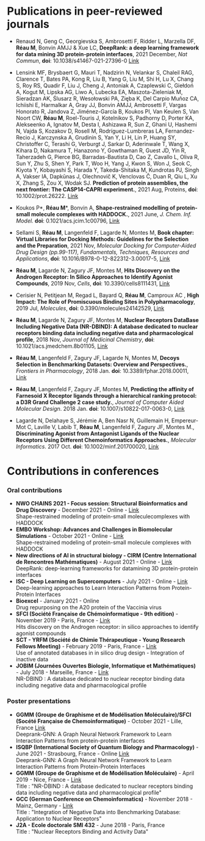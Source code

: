 # Publications in peer-reviewed journals

- Renaud N, Geng C, Georgievska S, Ambrosetti F, Ridder L, Marzella DF, **Réau M**, Bonvin AMJJ & Xue LC, **DeepRank: a deep learning framework for data mining 3D protein-protein interfaces**, 2021 December, *Nat Commun*, **doi**: 10.1038/s41467-021-27396-0 <a href="https://www-nature-com.proxy.library.uu.nl/articles/s41467-021-27396-0">Link</a>

- Lensink MF, Brysbaert G, Mauri T, Nadzirin N, Velankar S, Chaleil RAG, Clarence T, Bates PA, Kong R, Liu B, Yang G, Liu M, Shi H, Lu X, Chang S, Roy RS, Quadir F, Liu J, Cheng J, Antoniak A, Czaplewski C, Giełdoń A, Kogut M, Lipska AG, Liwo A, Lubecka EA, Maszota-Zieleniak M, Sieradzan AK, Ślusarz R, Wesołowski PA, Zięba K, Del Carpio Muñoz CA, Ichiishi E, Harmalkar A, Gray JJ, Bonvin AMJJ, Ambrosetti F, Vargas Honorato R, Jandova Z, Jiménez-García B, Koukos PI, Van Keulen S, Van Noort CW, **Réau M**, Roel-Touris J, Kotelnikov S, Padhorny D, Porter KA, Alekseenko A, Ignatov M, Desta I, Ashizawa R, Sun Z, Ghani U, Hashemi N, Vajda S, Kozakov D, Rosell M, Rodríguez-Lumbreras LA, Fernandez-Recio J, Karczynska A, Grudinin S, Yan Y, Li H, Lin P, Huang SY, Christoffer C, Terashi G, Verburgt J, Sarkar D, Aderinwale T, Wang X, Kihara D, Nakamura T, Hanazono Y, Gowthaman R, Guest JD, Yin R, Taherzadeh G, Pierce BG, Barradas-Bautista D, Cao Z, Cavallo L, Oliva R, Sun Y, Zhu S, Shen Y, Park T, Woo H, Yang J, Kwon S, Won J, Seok C, Kiyota Y, Kobayashi S, Harada Y, Takeda-Shitaka M, Kundrotas PJ, Singh A, Vakser IA, Dapkūnas J, Olechnovič K, Venclovas Č, Duan R, Qiu L, Xu X, Zhang S, Zou X, Wodak SJ. **Prediction of protein assemblies, the next frontier: The CASP14-CAPRI experiment.**, 2021 Aug, Proteins, **doi**: 10.1002/prot.26222. <a href="https://onlinelibrary-wiley-com.proxy.library.uu.nl/doi/epdf/10.1002/prot.26222">Link</a>

- Koukos P*, **Réau M**\*, Bonvin A, **Shape-restrained modelling of protein-small molecule complexes with HADDOCK.**, 2021 June, *J. Chem. Inf. Model.* **doi**: 0.1021/acs.jcim.1c00796, <a href="https://pubs.acs.org/doi/full/10.1021/acs.jcim.1c00796">Link</a>

- Sellami S, **Réau M**, Langenfeld F, Lagarde N, Montes M, **Book chapter: Virtual Libraries for Docking Methods: Guidelines for the Selection and the Preparation**, 2021 Nov, *Molecular Docking for Computer-Aided Drug Design (pp.99-117), Fundamentals, Techniques, Resources and Applications*, **doi**: 10.1016/B978-0-12-822312-3.00017-5, <a href="https://www.sciencedirect.com/science/article/pii/B9780128223123000175?via%3Dihub">Link</a>

- **Réau M**, Lagarde N, Zagury JF, Montes M, **Hits Discovery on the Androgen Receptor: In Silico Approaches to Identify Agonist Compounds**, 2019 Nov, *Cells*, **doi**: 10.3390/cells8111431, <a href="https://www.mdpi.com/2073-4409/8/11/1431">Link</a>

- Cerisier N, Petitjean M, Regad L, Bayard Q, **Réau M**, Camproux AC , **High Impact: The Role of Promiscuous Binding Sites in Polypharmacology**, 2019 Jul, *Molecules*, **doi**: 0.3390/molecules24142529, <a href="https://www.mdpi.com/1420-3049/24/14/2529">Link</a>

- **Réau M**, Lagarde N, Zagury JF, Montes M, **Nuclear Receptors DataBase Including Negative Data (NR-DBIND): A database dedicated to nuclear receptors binding data including negative data and pharmacological profile**, 2018 Nov, *Journal of Medicinal Chemistry*, **doi**: 10.1021/acs.jmedchem.8b01105, <a href="https://pubs.acs.org/doi/10.1021/acs.jmedchem.8b01105">Link</a>

- **Réau M**, Langenfeld F, Zagury JF, Lagarde N, Montes M, **Decoys Selection in Benchmarking Datasets: Overview and Perspectives.**, *Frontiers in Pharmacology*, 2018 Jan. **doi**: 10.3389/fphar.2018.00011, <a href="https://pubs.acs.org/doi/10.1021/acs.jmedchem.8b01105">Link</a>

- **Réau M**, Langenfeld F, Zagury JF, Montes M, **Predicting the affinity of Farnesoid X Receptor ligands through a hierarchical ranking protocol: a D3R Grand Challenge 2 case study.**, *Journal of Computer Aided Molecular Design*. 2018 Jan. **doi**: 10.1007/s10822-017-0063-0, <a href="https://link.springer.com/article/10.1007%2Fs10822-017-0063-0">Link</a>

- Lagarde N, Delahaye S, Jérémie A, Ben Nasr N, Guillemain H, Empereur-Mot C, Laville V, Labib T, **Réau M**, Langenfeld F, Zagury JF, Montes M., **Discriminating Agonist from Antagonist Ligands of the Nuclear Receptors Using Different Chemoinformatics Approaches.**, *Molecular Informatics*. 2017 Oct. **doi**: 10.1002/minf.201700020, <a href="https://www.ncbi.nlm.nih.gov/pubmed/28671755">Link</a>

# Contributions in conferences
### Oral contributions
- **NWO CHAINS 2021 - Focus session: Structural Bioinformatics and Drug Discovery** - December 2021 - Online - <a href="https://nwochains.nl/">Link</a>  <br>
Shape-restrained modeling of protein-small moleculecomplexes with HADDOCK
- **EMBO Workshop: Advances and Challenges in Biomolecular Simulations** - October 2021 - Online - <a href="https://meetings.embo.org/event/20-biomolecular-simulations">Link</a>  <br>
Shape-restrained modeling of protein-small molecule complexes with HADDOCK
- **New directions of AI in structural biology - CIRM (Centre International de Rencontres Mathématiques)** - August 2021 - Online - <a href="https://conferences.cirm-math.fr/2700.html">Link</a> <br>
DeepRank: deep-learning frameworks for datamining 3D protein-protein interfaces
- **ISC - Deep Learning on Supercomputers** - July 2021 - Online - <a href="https://app.swapcard.com/event/isc-high-performance-2021-digital/planning/UGxhbm5pbmdfNDQ0NzI4">Link</a> <br>
Deep-learning approaches to Learn Interaction Patterns from Protein-Protein Interfaces
- **Bioexcel** - January 2021 - Online <br>
Drug repurposing on the A20 protein of the Vaccinia virus
- **SFCI (Société Française de Chémoinformatique - 9th edition)** - November 2019 - Paris, France - <a href="https://sfci2019.sciencesconf.org">Link</a><br> 
Hits discovery on the Androgen receptor: in silico approaches to identify agonist compounds 
- **SCT - YRFM (Société de Chimie Thérapeutique - Young Research Fellows Meeting)** - February 2019 - Paris, France - <a href="http://www.sct-asso.fr/yrfm.html">Link</a><br>
Use of annotated databases in in silico drug design - Integration of inactive data 
- **JOBIM (Journées Ouvertes Biologie, Informatique et Mathématiques)** - July 2018 - Marseille, France - <a href="https://jobim2018.sciencesconf.org">Link</a><br>
NR-DBIND : A database dedicated to nuclear receptor binding data including negative data and pharmacological profile  

### Poster presentations
- **GGMM (Groupe de Graphisme et de Modélisation Moléculaire)/SFCI (Socété Française de Chemoinformatique)** - October 2021 - Lille, France <a href="https://ggmm-sfci-lille.com/">Link</a> <br> 
Deeprank-GNN: A Graph Neural Network Framework to Learn Interaction Patterns from protein-protein interfaces
- **ISQBP (International Society of Quantum Biology and Pharmacology)** - June 2021 - Strasbourg, France - Online <a href="https://isqbp2021.sciencesconf.org/">Link</a> <br> 
Deeprank-GNN: A Graph Neural Network Framework to Learn Interaction Patterns from Protein-Protein Interfaces
- **GGMM (Groupe de Graphisme et de Modélisation Moléculaire)** - April 2019 - Nice, France - <a href="https://ggmm2019.sciencesconf.org">Link</a> <br> 
Title : "NR-DBIND : A database dedicated to nuclear receptors binding data including negative data and pharmacological profile"
- **GCC (German Conference on Chemoinformatics)** - November 2018 - Mainz, Germany - <a href="https://veranstaltungen.gdch.de/tms/frontend/index.cfm?l=8085&modus=">Link</a> <br> 
Title : "Integration of Negative Data into Benchmarking Database: Application to Nuclear Receptors"
- **J2A - Ecole doctorale SMI 432** - June 2018 - Paris, France <br>
Title : "Nuclear Receptors Binding and Activity Data"
